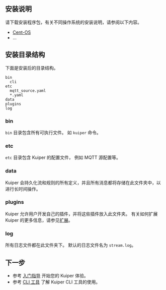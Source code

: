 ## 安装说明

请下载安装程序包，有关不同操作系统的安装说明，请参阅以下内容。

- [Cent-OS](cent-os.md)
- ...

## 安装目录结构 

下面是安装后的目录结构。

```shell
bin
  cli
etc
  mqtt_source.yaml
  *.yaml
data
plugins
log
```

### bin

`bin` 目录包含所有可执行文件。 如 `kuiper` 命令。

### etc

`etc` 目录包含 Kuiper 的配置文件， 例如 MQTT 源配置等。

### data

Kuiper 会持久化流和规则的所有定义，并且所有消息都将存储在此文件夹中，以进行长时间操作。

### plugins

Kuiper 允许用户开发自己的插件，并将这些插件放入此文件夹。 有关如何扩展 Kuiper 的更多信息，请参见[扩展](../../extension/overview.md)。

### log

所有日志文件都在此文件夹下。 默认的日志文件名为 `stream.log`。

## 下一步

- 参考 [入门指导](../../getting_started.md) 开始您的 Kuiper 体验。
- 参考 [CLI 工具](../../cli/overview.md) 了解 Kuiper CLI 工具的使用。

